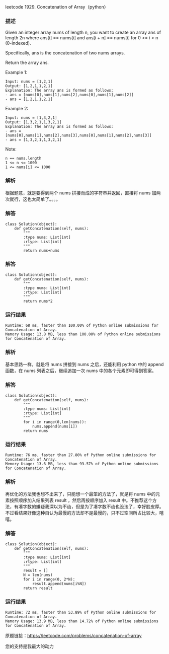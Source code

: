 leetcode  1929. Concatenation of Array（python）

### 描述

Given an integer array nums of length n, you want to create an array ans of length 2n where ans[i] == nums[i] and ans[i + n] == nums[i] for 0 <= i < n (0-indexed).

Specifically, ans is the concatenation of two nums arrays.

Return the array ans.



Example 1:


	Input: nums = [1,2,1]
	Output: [1,2,1,1,2,1]
	Explanation: The array ans is formed as follows:
	- ans = [nums[0],nums[1],nums[2],nums[0],nums[1],nums[2]]
	- ans = [1,2,1,1,2,1]
	
Example 2:

	Input: nums = [1,3,2,1]
	Output: [1,3,2,1,1,3,2,1]
	Explanation: The array ans is formed as follows:
	- ans = [nums[0],nums[1],nums[2],nums[3],nums[0],nums[1],nums[2],nums[3]]
	- ans = [1,3,2,1,1,3,2,1]



Note:

	n == nums.length
	1 <= n <= 1000
	1 <= nums[i] <= 1000


### 解析

根据题意，就是要得到两个 nums 拼接而成的字符串并返回，直接将 nums 加两次就行，这也太简单了。。。。


### 解答
				

	class Solution(object):
	    def getConcatenation(self, nums):
	        """
	        :type nums: List[int]
	        :rtype: List[int]
	        """
	        return nums+nums
### 解答
				

	class Solution(object):
	    def getConcatenation(self, nums):
	        """
	        :type nums: List[int]
	        :rtype: List[int]
	        """
	        return nums*2            	      
			
### 运行结果
	
	Runtime: 68 ms, faster than 100.00% of Python online submissions for Concatenation of Array.
	Memory Usage: 13.8 MB, less than 100.00% of Python online submissions for Concatenation of Array.

### 解析

基本思路一样，就是将 nums 拼接到 nums 之后，还能利用 python 中的 append 函数，在 nums 列表之后，继续追加一次 nums 中的各个元素即可得到答案。


### 解答
				

	class Solution(object):
	    def getConcatenation(self, nums):
	        """
	        :type nums: List[int]
	        :rtype: List[int]
	        """
	        for i in range(0,len(nums)):
	            nums.append(nums[i])
	        return nums
			
### 运行结果

	Runtime: 76 ms, faster than 27.80% of Python online submissions for Concatenation of Array.
	Memory Usage: 13.6 MB, less than 93.57% of Python online submissions for Concatenation of Array.
	
### 解析

再优化的方法我也想不出来了，只能想一个最笨的方法了，就是将 nums 中的元素按照顺序加入结果列表 result ，然后再按顺序加入 result 中。不推荐这个方法，有凑字数的嫌疑我深以为不齿，但是为了凑字数不齿也没法了，幸好脸皮厚。不过看结果好像这种自认为最慢的方法却不是最慢的，只不过空间所占比较大，嘻嘻。

### 解答
				

	class Solution(object):
	    def getConcatenation(self, nums):
	        """
	        :type nums: List[int]
	        :rtype: List[int]
	        """
	        result = []
	        N = len(nums)
	        for i in range(0, 2*N):
	            result.append(nums[i%N])
	        return result
			
### 运行结果

	Runtime: 72 ms, faster than 53.89% of Python online submissions for Concatenation of Array.
	Memory Usage: 13.9 MB, less than 14.72% of Python online submissions for Concatenation of Array.




原题链接：https://leetcode.com/problems/concatenation-of-array



您的支持是我最大的动力
